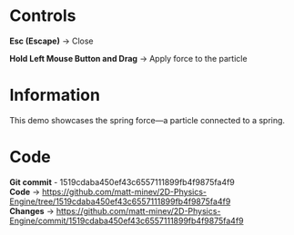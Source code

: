 # Controls

**Esc (Escape)** → Close

**Hold Left Mouse Button and Drag** → Apply force to the particle

# Information

This demo showcases the spring force—a particle connected to a spring.

# Code

**Git commit** - 1519cdaba450ef43c6557111899fb4f9875fa4f9  
**Code** → https://github.com/matt-minev/2D-Physics-Engine/tree/1519cdaba450ef43c6557111899fb4f9875fa4f9  
**Changes** → https://github.com/matt-minev/2D-Physics-Engine/commit/1519cdaba450ef43c6557111899fb4f9875fa4f9
